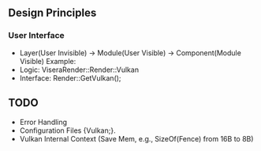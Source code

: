 
## Design Principles
### User Interface
- Layer(User Invisible) -> Module(User Visible) -> Component(Module Visible)
  Example:
- Logic: ViseraRender::Render::Vulkan
- Interface: Render::GetVulkan();

## TODO
- Error Handling
- Configuration Files {Vulkan;}.
- Vulkan Internal Context (Save Mem, e.g., SizeOf(Fence) from 16B to 8B)